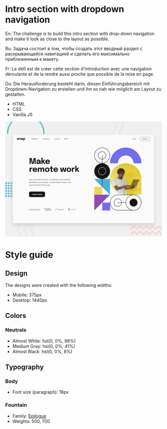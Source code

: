 # Intro section with dropdown navigation

En: The challenge is to build this intro section with drop-down navigation and make it look as close to the layout as possible.

Ru: Задача состоит в том, чтобы создать этот вводный раздел с раскрывающейся навигацией и сделать его максимально приближенным к макету.

Fr: Le défi est de créer cette section d'introduction avec une navigation déroulante et de la rendre aussi proche que possible de la mise en page.

Du: Die Herausforderung besteht darin, diesen Einführungsbereich mit Dropdown-Navigation zu erstellen und ihn so nah wie möglich am Layout zu gestalten.

-   HTML
-   CSS
-   Vanilla JS

![Design preview for the Intro section with dropdown navigation coding challenge](./design/desktop-preview.jpg)

# Style guide

## Design

The designs were created with the following widths:

-   Mobile: 375px
-   Desktop: 1440px

## Colors

### Neutrals

-   Almost White: hsl(0, 0%, 98%)
-   Medium Gray: hsl(0, 0%, 41%)
-   Almost Black: hsl(0, 0%, 8%)

## Typography

### Body

-   Font size (paragraph): 18px

### Fountain

-   Family: [Epilogue](https://fonts.google.com/specimen/Epilogue)
-   Weights: 500, 700
